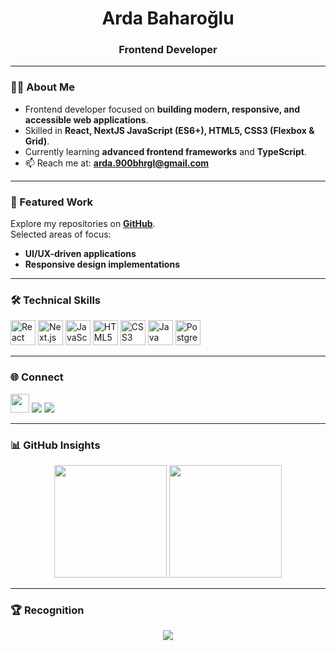 <h1 align="center">Arda Baharoğlu</h1>
<h3 align="center">Frontend Developer</h3>

---

### 👨‍💻 About Me
- Frontend developer focused on **building modern, responsive, and accessible web applications**.  
- Skilled in **React, NextJS JavaScript (ES6+), HTML5, CSS3 (Flexbox & Grid)**.  
- Currently learning **advanced frontend frameworks** and **TypeScript**.  
- 📫 Reach me at: **arda.900bhrgl@gmail.com**

---

### 📂 Featured Work
Explore my repositories on [**GitHub**](https://github.com/baharogluarda?tab=repositories).  
Selected areas of focus:
- **UI/UX-driven applications**  
- **Responsive design implementations**

---

### 🛠️ Technical Skills
<p align="left">
  <img src="https://cdn.jsdelivr.net/gh/devicons/devicon/icons/react/react-original.svg" width="40" height="40" title="React"/>
  <img src="https://cdn.jsdelivr.net/gh/devicons/devicon/icons/nextjs/nextjs-original.svg" width="40" height="40" title="Next.js"/>
  <img src="https://cdn.jsdelivr.net/gh/devicons/devicon/icons/javascript/javascript-original.svg" width="40" height="40" title="JavaScript"/>
  <img src="https://cdn.jsdelivr.net/gh/devicons/devicon/icons/html5/html5-original.svg" width="40" height="40" title="HTML5"/>
  <img src="https://cdn.jsdelivr.net/gh/devicons/devicon/icons/css3/css3-original.svg" width="40" height="40" title="CSS3"/>
  <img src="https://cdn.jsdelivr.net/gh/devicons/devicon/icons/java/java-original.svg" width="40" height="40" title="Java"/>
  <img src="https://cdn.jsdelivr.net/gh/devicons/devicon/icons/postgresql/postgresql-original.svg" width="40" height="40" title="PostgreSQL"/>
</p>

---

### 🌐 Connect
<p align="left">
  <a href="https://www.linkedin.com/in/baharogluarda-frontend-developer" target="_blank"><img src="https://skillicons.dev/icons?i=linkedin" height="30" /></a>
  <a href="https://www.hackerrank.com/profile/arda_900bhrgl" target="_blank"><img src="https://img.shields.io/badge/HackerRank-%232EC866?style=for-the-badge&logo=HackerRank&logoColor=white" /></a>
  <a href="https://leetcode.com/u/baharogluarda" target="_blank"><img src="https://img.shields.io/badge/LeetCode-%23FFA116?style=for-the-badge&logo=leetcode&logoColor=black" /></a>
</p>

---

### 📊 GitHub Insights
<p align="center">
  <img src="https://github-readme-stats.vercel.app/api?username=baharogluarda&show_icons=true&theme=transparent" height="180" />
  <img src="https://github-readme-stats.vercel.app/api/top-langs/?username=baharogluarda&layout=compact&theme=transparent" height="180" />
</p>

---

### 🏆 Recognition
<p align="center"> <img src="https://github-profile-trophy.vercel.app/?username=baharogluarda&theme=onedark&column=4" /> </p>
